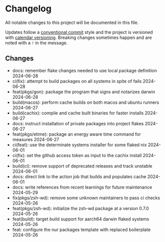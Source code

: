 # Changelog

All notable changes to this project will be documented in this file.

Updates follow a [conventional commit][commits] style and the project is
versioned with [calendar versioning][calver]. Breaking changes sometimes happen
and are noted with a `!` in the message.

## Changes

- docs: remember flake changes needed to use local package definition 2024-06-28
- ci(fix): attempt to build packages on all systems in spite of fails 2024-06-28
- feat(pkgs/gon): package the program that signs and notarizes darwin 2024-06-28
- build(macos): perform cache builds on both macos and ubuntu runners 2024-06-27
- build(cachix): compile and cache built binaries for faster installs 2024-06-27
- docs: instruct installation of private packages into project flakes 2024-06-27
- feat(pkgs/etime): package an energy aware time command for measures 2024-06-27
- ci(feat): use the determinate systems installer for some flaked nix 2024-06-01
- ci(fix): set the github access token as input to the cachix install 2024-06-01
- build(ci): remove support of deprecated releases and track unstable 2024-06-01
- docs: direct link to the action job that builds and populates cache 2024-06-01
- docs: write references from recent learnings for future maintenance 2024-05-29
- fix(pkgs/zsh-wd): remove some unknown maintainers to pass ci checks 2024-05-26
- feat(pkgs/zsh-wd): initialize the zsh-wd package at a version 0.7.0 2024-05-26
- feat(build): target build support for aarch64 darwin flaked systems 2024-05-26
- feat: configure the nur packages template with replaced boilerplate 2024-05-26

[calver]: https://calver.org
[commits]: https://www.conventionalcommits.org/en/v1.0.0/
